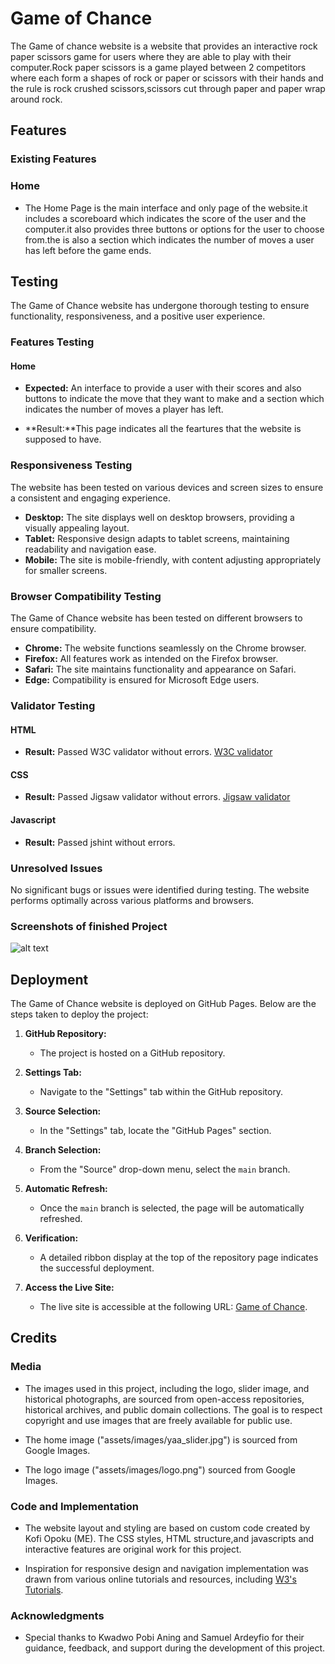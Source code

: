 # Game of Chance

The Game of chance website is a website that provides an interactive rock paper scissors game for users where they are able to play with their computer.Rock paper scissors is a game played between 2 competitors where each form a shapes of rock or paper or scissors with their hands and the rule is rock crushed scissors,scissors cut through paper and paper wrap around rock.



## Features

### Existing Features


### Home

- The Home Page is the main interface and only page of the website.it includes a scoreboard which indicates the score of the user and the computer.it also provides three buttons or options for the user to choose from.the is also a section which indicates the number of moves a user has left before the game ends. 


## Testing

The Game of Chance website has undergone thorough testing to ensure functionality, responsiveness, and a positive user experience.

### Features Testing

#### Home 

- **Expected:** An interface to provide a user with their scores and also buttons to indicate the move that they want to make and a section which indicates the number of moves a player has left.

- **Result:**This page indicates all the feartures that the website is supposed to have.


### Responsiveness Testing

The website has been tested on various devices and screen sizes to ensure a consistent and engaging experience.

- **Desktop:** The site displays well on desktop browsers, providing a visually appealing layout.
- **Tablet:** Responsive design adapts to tablet screens, maintaining readability and navigation ease.
- **Mobile:** The site is mobile-friendly, with content adjusting appropriately for smaller screens.

### Browser Compatibility Testing

The Game of Chance website has been tested on different browsers to ensure compatibility.

- **Chrome:** The website functions seamlessly on the Chrome browser.
- **Firefox:** All features work as intended on the Firefox browser.
- **Safari:** The site maintains functionality and appearance on Safari.
- **Edge:** Compatibility is ensured for Microsoft Edge users.

### Validator Testing

#### HTML

- **Result:** Passed W3C validator without errors.
[W3C validator](https://validator.w3.org/nu/?doc=https%3A%2F%2Fopoku1968.github.io%2Fasstiwaap1%2Findex.html)

#### CSS

- **Result:** Passed Jigsaw validator without errors.
[Jigsaw validator](https://jigsaw.w3.org/css-validator/validator?uri=https%3A%2F%2Fopoku1968.github.io%2Fasstiwaap1%2Findex.html&profile=css3svg&usermedium=all&warning=1&vextwarning=&lang=en)

#### Javascript

- **Result:** Passed jshint without errors.




### Unresolved Issues

No significant bugs or issues were identified during testing. The website performs optimally across various platforms and browsers.

### Screenshots of finished Project
![alt text](assets/images/Screenshot279.png)


## Deployment

The Game of Chance website is deployed on GitHub Pages. Below are the steps taken to deploy the project:

1. **GitHub Repository:**
   - The project is hosted on a GitHub repository.

2. **Settings Tab:**
   - Navigate to the "Settings" tab within the GitHub repository.

3. **Source Selection:**
   - In the "Settings" tab, locate the "GitHub Pages" section.

4. **Branch Selection:**
   - From the "Source" drop-down menu, select the `main` branch.

5. **Automatic Refresh:**
   - Once the `main` branch is selected, the page will be automatically refreshed.

6. **Verification:**
   - A detailed ribbon display at the top of the repository page indicates the successful deployment.

7. **Access the Live Site:**
   - The live site is accessible at the following URL: [Game of Chance](https://opoku1968.github.io/Game-of-Chancep2/).




## Credits

### Media

- The images used in this project, including the logo, slider image, and historical photographs, are sourced from open-access repositories, historical archives, and public domain collections. The goal is to respect copyright and use images that are freely available for public use.

- The home image ("assets/images/yaa_slider.jpg") is sourced from Google Images.


- The logo image ("assets/images/logo.png")  sourced from Google Images.



### Code and Implementation

- The website layout and styling are based on custom code created by Kofi Opoku (ME). The CSS styles, HTML structure,and javascripts and interactive features are original work for this project.

- Inspiration for responsive design and navigation implementation was drawn from various online tutorials and resources, including [W3's Tutorials](https://www.w3schools.com/html/html_responsive.asp).


### Acknowledgments

- Special thanks to Kwadwo Pobi Aning and Samuel Ardeyfio for their guidance, feedback, and support during the development of this project.

